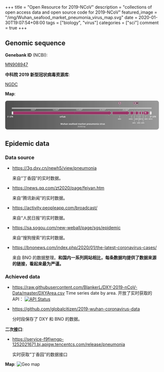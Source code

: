 +++
title = "Open Resource for 2019-NCoV"
description = "collections of open access data and open source code for 2019-NCoV"
featured_image = "/img/Wuhan_seafood_market_pneumonia_virus_map.svg"
date = 2020-01-30T19:07:54+08:00
tags = ["biology", "virus"]
categories = ["sci"]
comment = true
+++

## Genomic sequence

**Genebank ID** (NCBI):

[MN908947](https://www.ncbi.nlm.nih.gov/nuccore/MN908947)

**中科院 2019 新型冠状病毒资源库**:

[NGDC](https://bigd.big.ac.cn/ncov#progress)

**Map**:

![Genome map](/img/Wuhan_seafood_market_pneumonia_virus_map.svg)

## Epidemic data

### Data source

- https://3g.dxy.cn/newh5/view/pneumonia

  来自“丁香园”的实时数据。

- https://news.qq.com/zt2020/page/feiyan.htm

  来自“腾讯新闻”的实时数据。

- https://activity.peopleapp.com/broadcast/

  来自“人民日报”的实时数据。

- https://sa.sogou.com/new-weball/page/sgs/epidemic

  来自“搜狗搜索”的实时数据。

- https://bnonews.com/index.php/2020/01/the-latest-coronavirus-cases/

  来自 BNO 的数据整理。**和国内一系列网站相比，每条数据均提供了数据来源的链接，看起来最为严谨。**

### Achieved data

- https://raw.githubusercontent.com/BlankerL/DXY-2019-nCoV-Data/master/DXYArea.csv
  Time series date by area.
  开放了实时获取的 API： [![API Status](https://img.shields.io/website?url=https%3A%2F%2Flab.isaaclin.cn)](https://lab.isaaclin.cn/nCoV/)

- https://github.com/globalcitizen/2019-wuhan-coronavirus-data

  分时段保存了 DXY 和 BNO 的数据。

**二次接口**:

- https://service-f9fjwngp-1252021671.bj.apigw.tencentcs.com/release/pneumonia

  实时获取“丁香园”的数据接口

**Map**:
![Geo map](/img/2019-NCoV-animation.gif)
